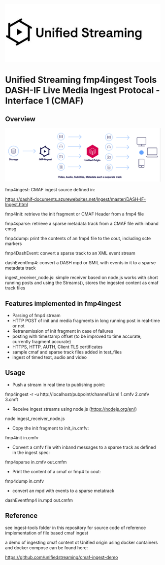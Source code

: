 ![Image](unifiedstreaming-logo-black.jpg?raw=true)

# Unified Streaming fmp4ingest Tools <br/> DASH-IF Live Media Ingest Protocal - Interface 1 (CMAF)

## Overview

![Image](fmp4ingest_flow.png?raw=true)

fmp4ingest: CMAF ingest source defined in: 

https://dashif-documents.azurewebsites.net/Ingest/master/DASH-IF-Ingest.html

fmp4Init: retrieve the init fragment or CMAF Header from a fmp4 file

fmp4sparse: retrieve a sparse metadata track from a CMAF file with inband emsg

fmp4dump: print the contents of an fmp4 file to the cout, including scte markers 

fmp4DashEvent: convert a sparse track to an XML event stream

dashEventfmp4: convert a DASH mpd or SMIL with events in it to a sparse metadata track

ingest_receiver_node.js: simple receiver based on node.js works with short running posts and using the Streams(), 
                         stores the ingested content as cmaf track files


## Features implemented in fmp4ingest

- Parsing of fmp4 stream
- HTTP POST of init and media fragments in long running post in real-time or not
- Retransmission of init fragment in case of failures
- posting with timestamp offset (to be improved to time accurate, currently fragment accurate)
- HTTPS, HTTP, AUTH, Client TLS certificates
- sample cmaf and sparse track files added in test_files
- ingest of timed text, audio and video

## Usage 

- Push a stream in real time to publishing point: 

fmp4ingest -r -u http://localhost/pubpoint/channel1.isml 1.cmfv 2.cmfv 3.cmft 

- Receive ingest streams using node.js (https://nodejs.org/en/) 

node ingest_receiver_node.js

- Copy the init fragment to init_in.cmfv:

fmp4init in.cmfv  

- Convert a cmfv file with inband messages to a sparse track as defined in the ingest spec:

fmp4sparse in.cmfv out.cmfm  

- Print the content of a cmaf or fmp4 to cout:

fmp4dump in.cmfv  

- convert an mpd with events to a sparse metatrack 

dashEventfmp4 in.mpd out.cmfm


## Reference 

see ingest-tools folder in this repository for source code of reference implementation of file based cmaf ingest

a demo of ingesting cmaf content ot Unified origin using docker containers and docker compose can be found here: 

https://github.com/unifiedstreaming/cmaf-ingest-demo
